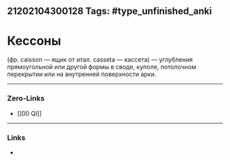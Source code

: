 21202104300128
Tags: #type_unfinished_anki
---
# Кессоны

(фр. caisson — ящик от итал. casseta — кассета) — углубления прямоугольной или другой формы в своде, куполе, потолочном перекрытии или на внутренней поверхности арки.

---
### Zero-Links
- [[00 QI]]
---
### Links
-